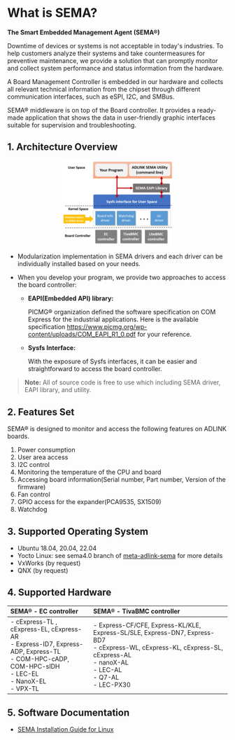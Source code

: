 # What is SEMA?

**The Smart Embedded Management Agent (SEMA®)**

Downtime of devices or systems is not acceptable in today's industries. To help customers analyze their systems and take countermeasures for preventive maintenance, we provide a solution that can promptly monitor and collect system performance and status information from the hardware.

A Board Management Controller is embedded in our hardware and collects all relevant technical information from the chipset through different communication interfaces, such as eSPI, I2C, and SMBus.

SEMA® middleware is on top of the Board controller. It provides a ready-made application that shows the data in user-friendly graphic interfaces suitable for supervision and troubleshooting.



## 1. Architecture Overview

<p align="center">
<img src="readme.assets/picture1.png" width="50%"/>
</p>

* Modularization implementation in SEMA drivers and each driver can be individually installed based on your needs.

* When you develop your program,  we provide two approaches to access the board controller:

  * **EAPI(Embedded API) library:**  

    PICMG® organization defined the software specification on COM Express for the industrial applications. Here is the available specification https://www.picmg.org/wp-content/uploads/COM_EAPI_R1_0.pdf for your reference.


  * **Sysfs Interface:** 

    With the exposure of Sysfs interfaces, it can be easier and straightforward to access the board controller.  

> **Note:** All of source code is free to use which including SEMA driver, EAPI library, and utility.




## 2. Features Set
SEMA® is designed to monitor and access the following features on ADLINK boards.

1. Power consumption
2. User area access
3. I2C control
4. Monitoring the temperature of the CPU and board
5. Accessing board information(Serial number, Part number, Version of the firmware)
6. Fan control
7. GPIO access for the expander(PCA9535, SX1509)
8. Watchdog




## 3. Supported Operating System
* Ubuntu 18.04, 20.04, 22.04
* Yocto Linux: see sema4.0 branch of [meta-adlink-sema](https://github.com/ADLINK/meta-adlink-sema) for more details
* VxWorks (by request)
* QNX (by request)



## 4. Supported Hardware

| SEMA® - EC controller                                        | SEMA® - TivaBMC controller                                   |
| :----------------------------------------------------------- | :----------------------------------------------------------- |
| - cExpress-TL , cExpress-EL, cExpress-AR<br>- Express-ID7, Express-ADP, Express-TL <br>- COM-HPC-cADP, COM-HPC-sIDH <br>- LEC-EL <br>- NanoX-EL <br>- VPX-TL | - Express-CF/CFE, Express-KL/KLE, Express-SL/SLE, Express-DN7, Express-BD7 <br>- cExpress-WL, cExpress-KL, cExpress-SL, cExpress-AL<br>- nanoX-AL<br>- LEC-AL<br>- Q7-AL<br>- LEC-PX30 |

## 5. Software Documentation

- [SEMA Installation Guide for Linux](https://github.com/ADLINK/sema-linux/wiki)
